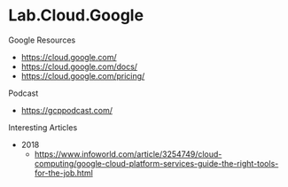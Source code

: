 # Lab.Cloud.Google

Google Resources
* https://cloud.google.com/
* https://cloud.google.com/docs/
* https://cloud.google.com/pricing/



Podcast
* https://gcppodcast.com/



Interesting Articles
* 2018
  * https://www.infoworld.com/article/3254749/cloud-computing/google-cloud-platform-services-guide-the-right-tools-for-the-job.html


